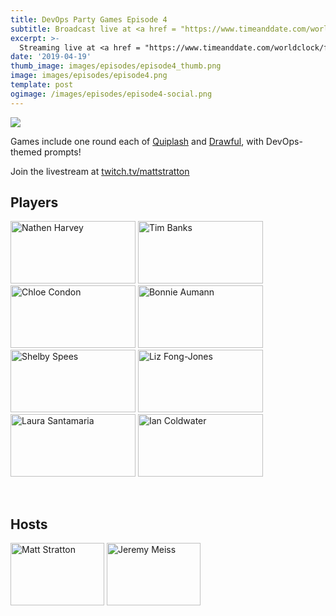 ```yaml
---
title: DevOps Party Games Episode 4
subtitle: Broadcast live at <a href = "https://www.timeanddate.com/worldclock/fixedtime.html?msg=DevOps+Party+Games+Episode+4&iso=20200929T20&p1=64&ah=1" target = "_blank">Tuesday, September 29, 8 PM CT</a> 
excerpt: >-
  Streaming live at <a href = "https://www.timeanddate.com/worldclock/fixedtime.html?msg=DevOps+Party+Games+Episode+4&iso=20200929T20&p1=64&ah=1" target = "_blank">8 PM CT</a><br> on Tuesday, September 29
date: '2019-04-19'
thumb_image: images/episodes/episode4_thumb.png
image: images/episodes/episode4.png
template: post
ogimage: /images/episodes/episode4-social.png
---
```

<a target="_blank" href="https://calendar.google.com/event?action=TEMPLATE&amp;tmeid=NzI0MjlwOWc3dW1raWd1aGtvMXFrYjNmdWwgZHUyYXJxZGhlcjJsNGs0MTducXRsdjE4ZmNAZw&amp;tmsrc=du2arqdher2l4k417nqtlv18fc%40group.calendar.google.com">
<img border="0" src="/images/add-to-calendar.png" class = "player-episode-page">
</a>
<br clear = "all">

Games include one round each of [Quiplash](https://www.jackboxgames.com/quiplash-two-interlashional/) and [Drawful](https://www.jackboxgames.com/drawful-two/), with DevOps-themed prompts!

Join the livestream at [twitch.tv/mattstratton](https://twitch.tv/mattstratton)

## Players
<a href = "https://twitter.com/nathenharvey" class = "player-episode-page" target = "_blank"><img src = "/images/players/nathen-harvey.png" alt="Nathen Harvey" width="200" height="100" class = "player-episode-page"></a>
<a href = "https://twitter.com/elchefe" class = "player-episode-page" target = "_blank"><img src = "/images/players/tim-banks.png" alt="Tim Banks" width="200" height="100" class = "player-episode-page"></a>
<a href = "https://twitter.com/chloecondon" class = "player-episode-page" target = "_blank"><img src = "/images/players/chloe-condon.png" alt="Chloe Condon" width="200" height="100" class = "player-episode-page"></a>
<a href = "https://twitter.com/bonniea" class = "player-episode-page" target = "_blank"><img src = "/images/players/bonnie-aumann.png" alt="Bonnie Aumann" width="200" height="100" class = "player-episode-page"></a>
<a href = "https://twitter.com/shelbyspees" class = "player-episode-page" target = "_blank"><img src = "/images/players/shelby-spees.png" alt="Shelby Spees" width="200" height="100" class = "player-episode-page"></a>
<a href = "https://twitter.com/lizthegrey" class = "player-episode-page" target = "_blank"><img src = "/images/players/liz-fong-jones.png" alt="Liz Fong-Jones" width="200" height="100" class = "player-episode-page"></a>
<a href = "https://twitter.com/nimbinatus" class = "player-episode-page" target = "_blank"><img src = "/images/players/laura.png" alt="Laura Santamaria" width="200" height="100" class = "player-episode-page"></a>
<a href = "https://twitter.com/iancoldwater" class = "player-episode-page" target = "_blank"><img src = "/images/players/ian.png" alt="Ian Coldwater" width="200" height="100" class = "player-episode-page"></a>

<br clear = "all">

## Hosts
<a href = "https://twitter.com/mattstratton" class = "player-episode-page"><img src = "/images/hosts/matty.png" alt="Matt Stratton" width="150" height="100" class = "player-episode-page"></a>
<a href = "https://twitter.com/IAmJerdog" class = "player-episode-page"><img src = "/images/hosts/jeremy.png" alt="Jeremy Meiss" width="150" height="100" class = "player-episode-page"></a>
